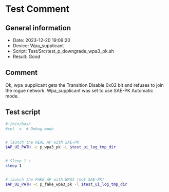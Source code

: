 # Test Comment

## General information

- Date:       2023-12-20 19:09:20
- Device:     Wpa_supplicant
- Script:     Test/Src/test_p_downgrade_wpa3_pk.sh
- Result:     Good

## Comment

Ok, wpa_supplicant gets the Transition Disable 0x02 bit and refuses to join the rogue network. Wpa_supplicant was set to use SAE-PK Automatic mode.

## Test script

```bash
#!/bin/bash
#set -x  # Debug mode


# launch the REAL AP with SAE-PK
$AP_UI_PATH -c p_wpa3_pk -L $test_ui_log_tmp_dir


# Sleep 1 s
sleep 1


# launch the FAKE AP with WPA3 (not SAE-PK)
$AP_UI_PATH -c p_fake_wpa3_pk -l $test_ui_log_tmp_dir
```
